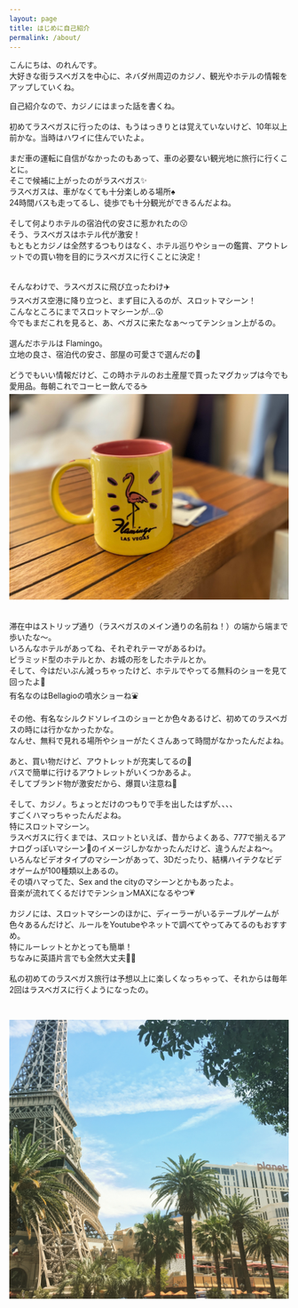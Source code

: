 ```yaml
---
layout: page
title: はじめに自己紹介
permalink: /about/
---
```


こんにちは、のれんです。<br>
大好きな街ラスベガスを中心に、ネバダ州周辺のカジノ、観光やホテルの情報をアップしていくね。<br>

自己紹介なので、カジノにはまった話を書くね。<br>
<br>
初めてラスベガスに行ったのは、もうはっきりとは覚えていないけど、10年以上前かな。当時はハワイに住んでいたよ。<br>
<br>
まだ車の運転に自信がなかったのもあって、車の必要ない観光地に旅行に行くことに。<br>
そこで候補に上がったのがラスベガス✨<br>
ラスベガスは、車がなくても十分楽しめる場所:spades:<br>
24時間バスも走ってるし、徒歩でも十分観光ができるんだよね。<br>
<br>
そして何よりホテルの宿泊代の安さに惹かれたの😗 <br>
そう、ラスベガスはホテル代が激安！<br>
もともとカジノは全然するつもりはなく、ホテル巡りやショーの鑑賞、アウトレットでの買い物を目的にラスベガスに行くことに決定！<br>
<br>
<br>
そんなわけで、ラスベガスに飛び立ったわけ:airplane:<br>
ラスベガス空港に降り立つと、まず目に入るのが、スロットマシーン！<br>
こんなところにまでスロットマシーンが...:astonished:<br>
今でもまだこれを見ると、あ、ベガスに来たなぁ〜ってテンション上がるの。<br>
<br>
選んだホテルは Flamingo。<br>
立地の良さ、宿泊代の安さ、部屋の可愛さで選んだの:sparkling_heart:<br>
<br>
どうでもいい情報だけど、この時ホテルのお土産屋で買ったマグカップは今でも愛用品。毎朝これでコーヒー飲んでる☕️<br>
![Las Vegas](/assets/images/IMG_9501.jpg)
<br><br><br>
滞在中はストリップ通り（ラスベガスのメイン通りの名前ね！）の端から端まで歩いたな〜。<br>
いろんなホテルがあってね、それぞれテーマがあるわけ。<br>
ピラミッド型のホテルとか、お城の形をしたホテルとか。<br>
そして、今はだいぶん減っちゃったけど、ホテルでやってる無料のショーを見て回ったよ:clap:<br>
有名なのはBellagioの噴水ショーね:fountain:<br>
<br>
その他、有名なシルクドソレイユのショーとか色々あるけど、初めてのラスベガスの時には行かなかったかな。<br>
なんせ、無料で見れる場所やショーがたくさんあって時間がなかったんだよね。<br>
<br>
あと、買い物だけど、アウトレットが充実してるの:handbag:<br>
バスで簡単に行けるアウトレットがいくつかあるよ。<br>
そしてブランド物が激安だから、爆買い注意ね🙋<br>
<br>
そして、カジノ。ちょっとだけのつもりで手を出したはずが、、、、<br>
すごくハマっちゃったんだよね。<br>
特にスロットマシーン。<br>
ラスベガスに行くまでは、スロットといえば、昔からよくある、777で揃えるアナログっぽいマシーン:slot_machine:のイメージしかなかったんだけど、違うんだよね〜。<br>
いろんなビデオタイプのマシーンがあって、3Dだったり、結構ハイテクなビデオゲームが100種類以上あるの。<br>
その頃ハマってた、Sex and the cityのマシーンとかもあったよ。<br>
音楽が流れてくるだけでテンションMAXになるやつ💗<br>
<br>
カジノには、スロットマシーンのほかに、ディーラーがいるテーブルゲームが色々あるんだけど、ルールをYoutubeやネットで調べてやってみてるのもおすすめ。<br>
特にルーレットとかとっても簡単！<br>
ちなみに英語片言でも全然大丈夫:ok_woman:<br>
<br>
私の初めてのラスベガス旅行は予想以上に楽しくなっちゃって、それからは毎年2回はラスベガスに行くようになったの。<br>

<br>


![Las Vegas](/assets/images/IMG_6587.JPG)
<br><br><br>

